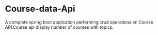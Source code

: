 # Course-data-Api
A complete spring boot application performing crud operations on Course API.Course api display number of courses with topics.
